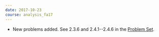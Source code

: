 ```yaml
---
date: 2017-10-23
course: analysis_fa17
---
```


- New problems added. See 2.3.6 and 2.4.1--2.4.6 in the [Problem Set](http://ckottke.ncf.edu/analysis_fa17/script.pdf).
